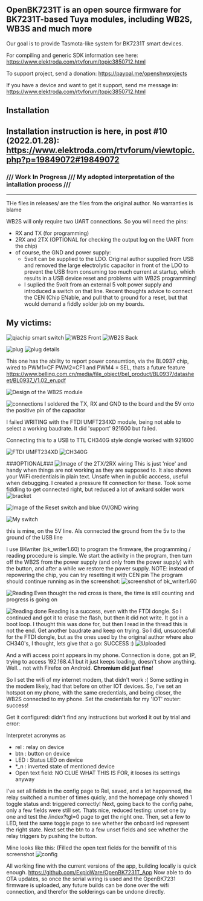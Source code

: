 
## OpenBK7231T is an open source firmware for BK7231T-based Tuya modules, including WB2S, WB3S and much more
Our goal is to provide Tasmota-like system for BK7231T smart devices.

For compiling and generic SDK information see here:
https://www.elektroda.com/rtvforum/topic3850712.html

To support project, send a donation:
https://paypal.me/openshwprojects

If you have a device and want to get it support, send me message in:
https://www.elektroda.com/rtvforum/topic3850712.html

## Installation
Installation instruction is here, in post #10 (2022.01.28): https://www.elektroda.com/rtvforum/viewtopic.php?p=19849072#19849072
---
### /// Work In Progress /// My adopted interpretation of the intallation process ///
---

THe files in releases/ are the files from the original author. No warranties is blame 

WB2S will only require two UART connections. So you will need the pins:
- RX and TX (for programming)
- 2RX and 2TX (OPTIONAL for checking the output log on the UART from the chip)
- of course, the GND and power supply:
  - 5volt can be supplied to the LDO. Original author supplied from USB and removed the large electrolytic capacitor in front of the LDO to prevent the USB from consuming too much current at startup, which results in a USB device reset and problems with WB2S programming!
  - I suplied the 5volt from an external 5 volt power supply and introduced a switch on that line. Recent thoughts advice to connect the CEN (Chip ENable, and pull that to ground for a reset, but that would demand a fiddly solder job on my boards.

## My victims:
![qiachip smart switch](https://user-images.githubusercontent.com/6767397/152825755-6c450545-ff34-43aa-9124-935779ae714c.png)
![WB2S Front](https://user-images.githubusercontent.com/6767397/152825975-6af0712b-2e06-4532-bed3-e2d1b1da3947.png)
![WB2S Back](https://user-images.githubusercontent.com/6767397/152826015-82cf6236-4a0c-4fdd-8883-b8a894a17374.png)

![plug](https://user-images.githubusercontent.com/6767397/153162414-43a18ade-9ad6-444a-a8c4-03ad4f3d845d.png)
![plug details](https://user-images.githubusercontent.com/6767397/153162497-96930a32-94a8-4544-b2ac-4f4846c0cb3b.png)

This one has the ability to report power consumtion, via the BL0937 chip, wired to PWM1=CF PWM2=CF1 and PWM4 = SEL, thats a future feature
https://www.belling.com.cn/media/file_object/bel_product/BL0937/datasheet/BL0937_V1.02_en.pdf




![Design of the WB2S module](https://user-images.githubusercontent.com/6767397/151781776-97e7dc71-fbcb-4d42-b0f7-7a8fc3319ff6.png)

![connections](https://user-images.githubusercontent.com/6767397/152822926-41781fbe-1e00-4973-b3da-5c6511e2badf.png)
I soldered the TX, RX and GND to the board and the 5V onto the positive pin of the capacitor


I failed WRITING with the FTDI UMFT234XD module, being not able to select a working baudrate. It did 'support' 921600 but failed.

Connecting this to a USB to TTL CH340G style dongle worked with 921600

![FTDI UMFT234XD](https://user-images.githubusercontent.com/6767397/152821758-23f5f7d4-5a5b-44c3-b777-5c49d408259c.png)
![CH340G](https://user-images.githubusercontent.com/6767397/152821715-2b453591-29df-4407-8ddb-4a7cfaab7f44.png)


###OPTIONAL###
![Image of the 2TX/2RX wiring](https://user-images.githubusercontent.com/6767397/151781537-1a95a645-9119-4a75-bc07-e330caf6d90f.png)
This is just 'nice' and handy when things are not working as they are supposed to. It also shows your WiFi credentials in plain text. Unsafe when in public acccess, useful when debugging.
I created a pressure fit connection for these. Took some fiddling to get connected right, but reduced a lot of awkard solder work
![bracket](https://user-images.githubusercontent.com/6767397/152821307-6f30a367-438f-4936-9104-bed8f7f9f961.png)



![Image of the Reset switch and blue 0V/GND wiring ](https://user-images.githubusercontent.com/6767397/151781388-3685f609-194b-4560-9ce8-fe3fb7136718.png)

![My switch](https://user-images.githubusercontent.com/6767397/152822705-5c7b7282-3714-4ba6-bb03-98b0e2312197.png)

this is mine, on the 5V line. Als connected the ground from the 5v to the ground of the USB line




I use BKwriter (bk_writer1.60) to program the firmware, the programming / reading procedure is simple. We start the activity in the program, then turn off the WB2S from the power supply (and only from the power supply) with the button, and after a while we restore the power supply.
NOTE: instead of repowering the chip, you can try resetting it with CEN pin
The program should continue running as in the screenshot:
![screenshot of bk_writer1.60](https://user-images.githubusercontent.com/6767397/151782345-f0d45095-aec3-4ed3-a3fe-326d3a8bf034.png)


![Reading](https://user-images.githubusercontent.com/6767397/152823209-9d90332a-61fb-4b89-85fd-c1b8ec6a1575.png)
Even thought the red cross is there, the time is still counting and progress is going on


![Reading done](https://user-images.githubusercontent.com/6767397/152823521-007c6cb6-8a85-4953-9058-9fb7eaea4a4b.png)
Reading is a success, even with the FTDI dongle. So I continued and got it to erase the flash, but then it did not write.
It got in a boot loop. I thought this was done for, but then I read in the thread this is not the end.
Get another baudrate and keep on trying. So I did, unsuccesfull for the FTDI dongle, but as the ones used by the original author where also CH340's, I thought, lets give that a go: SUCCESS :)
![Uploaded](https://user-images.githubusercontent.com/6767397/152824009-1730fc45-4f28-4fd4-ad5d-e48f29ab78b3.png)



And a wifi access point appears in my phone. Connection is done, got an IP, trying to access 192.168.4.1 but it just keeps loading, doesn't show anything. Well... not with Firefox on Android. **Chromium did just fine**!



So I set the wifi of my internet modem, that didn't work :( Some setting in the modem likely, had that before on other IOT devices.
So, I've set an hotspot on my phone, with the same credentials, and being closer, the WB2S connected to my phone. Set the credentials for my 'IOT' router: success!


Get it configured: didn't find any instructions but worked it out by trial and error:

Interpretet acronyms as
- rel : relay on device
- btn : button on device
- LED : Status LED on device
- *_n : inverted state of mentioned device
- Open text field: NO CLUE WHAT THIS IS FOR, it looses its settings anyway

I've set all fields in the config page to Rel, saved, and a lot happenned, the relay switched a number of times quicly, and the homepage only showed 1 toggle status and: triggered correctly! 
Next, going back to the config pahe, only a few fields were still set. Thats nice, reduced testing: unset one by one and test the /index?tgl=0 page to get the right one.
Then, set a few to LED, test the same toggle page to see whether the onboard led represent the right state.
Next set the btn to a few unset fields and see whether the relay triggers by pushing the button.

Mine looks like this: (Filled the open text fields for the bennifit of this screenshot
![config](https://user-images.githubusercontent.com/6767397/152880233-4e8b4164-c048-4335-b40b-7c7372b496b6.png)



All working fine with the current versions of the app, building locally is quick enough.
https://github.com/ExploWare/OpenBK7231T_App
Now able to do OTA updates, so once the serial wiring is used and the OpenBK7231 firmware is uploaded, any future builds can be done over the wifi  connection, and therefor the solderings can be undone directly.
